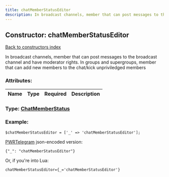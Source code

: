```yaml
---
title: chatMemberStatusEditor
description: In broadcast channels, member that can post messages to the broadcast channel and have moderator rights. In groups and supergroups, member that can add new members to the chat/kick unpriviledged members
---
```

## Constructor: chatMemberStatusEditor  
[Back to constructors index](index.md)



In broadcast channels, member that can post messages to the broadcast channel and have moderator rights. In groups and supergroups, member that can add new members to the chat/kick unpriviledged members

### Attributes:

| Name     |    Type       | Required | Description |
|----------|---------------|----------|-------------|



### Type: [ChatMemberStatus](../types/ChatMemberStatus.md)


### Example:

```
$chatMemberStatusEditor = ['_' => 'chatMemberStatusEditor'];
```  

[PWRTelegram](https://pwrtelegram.xyz) json-encoded version:

```
{"_": "chatMemberStatusEditor"}
```


Or, if you're into Lua:  


```
chatMemberStatusEditor={_='chatMemberStatusEditor'}

```


